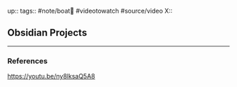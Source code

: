 up::
tags:: #note/boat🚤 #videotowatch #source/video 
X:: 

## Obsidian Projects



---
### References

https://youtu.be/ny8lksaQ5A8